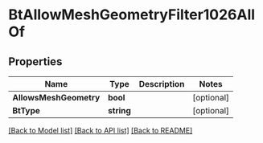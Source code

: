 # BtAllowMeshGeometryFilter1026AllOf

## Properties

Name | Type | Description | Notes
------------ | ------------- | ------------- | -------------
**AllowsMeshGeometry** | **bool** |  | [optional] 
**BtType** | **string** |  | [optional] 

[[Back to Model list]](../README.md#documentation-for-models) [[Back to API list]](../README.md#documentation-for-api-endpoints) [[Back to README]](../README.md)


